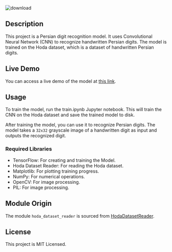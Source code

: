 ![download](https://github.com/aliinreallife/persian-digit-recognition/assets/91134550/e3bdd009-1b20-43a9-8ae9-5cca97581496)

## Description

This project is a Persian digit recognition model. It uses Convolutional Neural Network (CNN) to recognize handwritten Persian digits. The model is trained on the Hoda dataset, which is a dataset of handwritten Persian digits.

## Live Demo

You can access a live demo of the model at [this link](https://welcome-unlikely-minnow.ngrok-free.app/).

## Usage

To train the model, run the train.ipynb Jupyter notebook. This will train the CNN on the Hoda dataset and save the trained model to disk.

After training the model, you can use it to recognize Persian digits. The model takes a `32x32` grayscale image of a handwritten digit as input and outputs the recognized digit.

### Required Libraries
- TensorFlow: For creating and training the Model.
- Hoda Dataset Reader: For reading the Hoda dataset.
- Matplotlib: For plotting training progress.
- NumPy: For numerical operations.
- OpenCV: For image processing.
- PIL: For image processing.

## Module Origin

The module `hoda_dataset_reader` is sourced from [HodaDatasetReader](https://github.com/amir-saniyan/HodaDatasetReader).

## License
This project is MIT Licensed.
